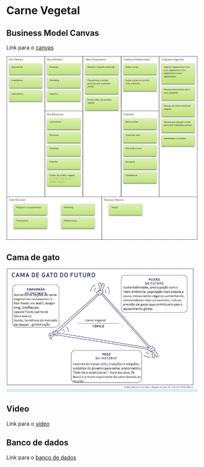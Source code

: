 
# Carne Vegetal

  

  

## Business Model Canvas

  

Link para o [canvas](https://next.canvanizer.com/canvas/rKMFqxGsDR228)

  

![figura](https://github.com/Anapbarbosad/Estudo-de-Casos/blob/main/imgs/canva.png)

  

  

## Cama de gato

  



  

![figura](https://github.com/Anapbarbosad/Estudo-de-Casos/blob/main/imgs/cama.de.gato.png)

  

## Video

  

Link para o [video](www.youtube.com)

  

  

## Banco de dados

  

Link para o [banco de dados](https://www.kaggle.com/datasets/selfvivek/environment-impact-of-food-production)